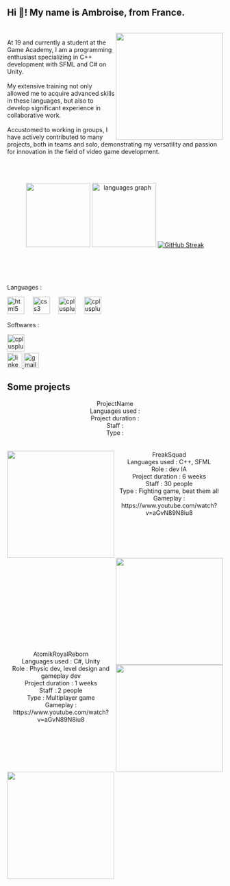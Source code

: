 <h2 align="left">Hi 👋! My name is Ambroise, from France.</h2>

<br clear="both">
<img align="right" height="250" src="https://lh3.googleusercontent.com/pw/AP1GczNk0ySnw-Owp4XKrMjABSWAeTJ5y6iEl8E0BEK2XzAQCS0yxDxxmn5KJ_0brH39kVMq9ov2N4YXR_vd5HNaf_tYoJ2swbOHbXE8_-jFY5Wc1bBFcHzsDDtSE29kFEd6gHlbA9xWXINcP8mJwZ645SZYlzE9eax9b76cs9azeU3-sSoSkEm-JcqtPyiKgwrrdCuSDO9GKTf4xMQ2TOGkouYVJQqu8DjvYaBOsvQLDOeilJI4VTF9dKPEIK_hdi0cn2j0dIyheg9VJiNWpBTT2MvOmTnF7JoJ0nCdhIfUy8puS05C-ki2CZtb3uWeI9slCDzAuiM0kZ0W4AZAb_gRnRnfWBBA95xXvJywIGzYWWRIhNQ5GUK2sXxR6Ig5hI0BYX4xBkCfaTrz3Gtmf32c37zPu-cAPQlybeyTKMtmFcPUwLQ2D6GGBmZbWXIl2Koy8Vu-YD3aR8JIaDJRqx_DlvE78mveUJhHCVcS7-VFRIGPgBFCbzpW6fXyMK9TtGSKIOQFH0Vm7dsCPiKaYrMHGBkbGEeEkRLsi2aWUxeGVXz0zINWwAliESVJpPu-0WX25mShgD8TwIjC29BvLDSNOTLDHET8284HPNB_X8yHUrUB5L0eLQ9yyZ33OZ3nEGuPfc4L9p6zkTLl0DZ3CRfNBp305CHBbE1QGlfklJH4WEN_ohJjgwEU7uRnHoAKbzCBA8EaYVkGmT3Zqcghd3mVth9TtZIdYWLsoArfsdNWEQVT5DWwnxu77YQMrJCyTFR0ixV4Ljzx5MOv05M91DmwiSP379YXkp5mrOFmMcOMD6qHBJJQXxwFp4VdDpiiaPfTK5lr_BKJOgE5dgIUmtujUVnm-zYaYHSZNRip3T2VWAMVuZtdt81dNBNH_hKbFZo_HaPqkoRN4D-0f5vZy6HWChMd8y4=w296-h296-s-no-gm?authuser=0"  />

<h8 align="left">At 19 and currently a student at the Game Academy, I am a programming enthusiast specializing in C++ development with SFML and C# on Unity.<br><br>My extensive training not only allowed me to acquire advanced skills in these languages, but also to develop significant experience in collaborative work.<br><br>Accustomed to working in groups, I have actively contributed to many projects, both in teams and solo, demonstrating my versatility and passion for innovation in the field of video game development.<br><br><br><br></h8>
<div align="center">
 
  <img src="https://github-readme-stats.vercel.app/api?username=poulpux&show_icons=true&show_icons=true&locale=en&hide_title=false&layout=compact&card_width=320&langs_count=5&theme=dracula&hide_border=false" height="150"  />
  <img src="https://github-readme-stats.vercel.app/api/top-langs/?username=poulpux&show_icons=true&locale=en&hide_title=false&layout=compact&card_width=320&langs_count=5&theme=dracula&hide_border=false" height="150" alt="languages graph"  />
  <a href="https://git.io/streak-stats"><img src="https://github-readme-streak-stats-one-henna.vercel.app?user=Poulpux&theme=dracula" alt="GitHub Streak" /></a>

 

</div>

<br clear="both">
<br><br><br>
<p align="left">Languages :</p>

<div align="left">
  <img src="https://skillicons.dev/icons?i=py" height="40" alt="html5 logo"  />
  <img width="12" />
  <img src="https://skillicons.dev/icons?i=c" height="40" alt="css3 logo"  />
  <img width="12" />
  <img src="https://skillicons.dev/icons?i=cpp" height="40" alt="cplusplus logo"  />
  <img width="12" />
  <img src="https://skillicons.dev/icons?i=cs" height="40" alt="cplusplus logo"  />

</div>

<p align="left">Softwares :</p>

<div align="left">
    <img src="https://skillicons.dev/icons?i=unity" height="40" alt="cplusplus logo"  />
  <img width="12" />
  
</div>

<div align="left">
  <a href="ambroise.marquet@gmail.com" target="_blank">
    <img src="https://img.shields.io/static/v1?message=LinkedIn&logo=linkedin&label=&color=0077B5&logoColor=white&labelColor=&style=for-the-badge" height="35" alt="linkedin logo"  />
  </a>
  <a href="ambroise.marquet@gmail.com" target="_blank">
    <img src="https://img.shields.io/static/v1?message=Gmail&logo=gmail&label=&color=D14836&logoColor=white&labelColor=&style=for-the-badge" height="35" alt="gmail logo"  />
  </a>
</div>

<h2 align="left">Some projects</h2>
<div align="center">
<h12 align="left">
 ProjectName<br>
Languages used : <br>
Project duration : <br>
Staff : <br>
Type :  <br>
</div>
 <br><br>
 <img align="left" height="250" src="https://i.ytimg.com/vi/aGvN89N8iu8/maxresdefault.jpg"  />

<div align="center">
FreakSquad<br>
Languages used : C++, SFML<br>
Role : dev IA<br>
Project duration : 6 weeks<br>
Staff : 30 people<br>
Type : Fighting game, beat them all <br>
Gameplay : https://www.youtube.com/watch?v=aGvN89N8iu8<br><br>

<img align="right" height="250" src="https://lh3.googleusercontent.com/pw/AP1GczN5u6HTna0dyFdA6IF6agJV7gUt-Huw-A6wc5AAm2thVAmKQCT0zu-aISv-wVug7V3WIPgzziVZatuGtmgmZf4Wxp9jWe32n4MFjXdava6QnweL02KtJuaMKm-Y8X7WO6sQYNy6fZLIH8Rf1iDw40hr4lKvEbl4fLdL3Jq9qFiD8VfncSWeY5EJQ23UFgBcNniscfG-NubuWV2iZNmHG3FVwL18isd_IE-o9W8JGdINTP21lIPWBbzkR7m-H5fQfYQyY8yLBDHurvA-W7YaC2Ao-EO2lp2D0b2OxwYSXBv7caD_i0uKrRfgVi1CVfXgCjZUdnCfBKPXRaYVCGp5-c_tJ5tt5iLli4fZfg6j23CQfa_xnewbWw0p3Rd5Qj7jiVA0fcRwte3mQMOvHKVZMGi54LSnsP8Cnjff8YbKmuExAYQ5PIee-JQbh7olD-Skdxvf-6RNj6lxZoCoLxss4Q6eCK_0KDuSIF3UTx8sojSd6Hg2rTXUll46FmtZc2DMICbMlD2b2l1baANvPK7rMzbuIEjLc11G014YY-nD8dh51bOJx1hpY2K5xy6nnDRBSuP7bJ5r1lj3iJ8e4eMxosl7ldWFvYvKBLmD-5FJBSVrQghRDvE5_uzk1uR6NLKInKPby6JyuR_ODdnQWVfEJcytxvbaTJDRRA47p_5n0qb5_lDaD12WB_UBSsefYHoBDbiUMlNU6src7i2y1y22xlY7F5XNfvrGltpvJUyz8NjXYQ8h_rW3oBnqxjFsuXGcCl7g_SHvwL7rqyLtn-O4Cp28XRceQeVq7H3_YdSjIo-LoRmN2xdrwBQZxNNRf207TJcHODlUfwwDedt3Z75ExUaMrQPQFGFY0HDGgFnYyExYXc-7xphl8Ij5Ful8EF8fl58rzHGQ31MxCfXe_qNe2lZaTA=w1317-h684-s-no-gm?authuser=0"  />

<br><br> <br><br>  <br><br>  <br><br>  <br><br>  <br><br>  <br>
<h2 align="left"></h2>
<br> 

 <img align="right" height="250" src="https://i.ytimg.com/vi/aGvN89N8iu8/maxresdefault.jpg"  />
AtomikRoyalReborn<br>
Languages used : C#, Unity<br>
Role : Physic dev, level design and gameplay dev<br>
Project duration : 1 weeks<br>
Staff : 2 people<br>
Type : Multiplayer game <br>
Gameplay : https://www.youtube.com/watch?v=aGvN89N8iu8<br><br>
<img align="left" height="250" src="https://lh3.googleusercontent.com/pw/AP1GczN5u6HTna0dyFdA6IF6agJV7gUt-Huw-A6wc5AAm2thVAmKQCT0zu-aISv-wVug7V3WIPgzziVZatuGtmgmZf4Wxp9jWe32n4MFjXdava6QnweL02KtJuaMKm-Y8X7WO6sQYNy6fZLIH8Rf1iDw40hr4lKvEbl4fLdL3Jq9qFiD8VfncSWeY5EJQ23UFgBcNniscfG-NubuWV2iZNmHG3FVwL18isd_IE-o9W8JGdINTP21lIPWBbzkR7m-H5fQfYQyY8yLBDHurvA-W7YaC2Ao-EO2lp2D0b2OxwYSXBv7caD_i0uKrRfgVi1CVfXgCjZUdnCfBKPXRaYVCGp5-c_tJ5tt5iLli4fZfg6j23CQfa_xnewbWw0p3Rd5Qj7jiVA0fcRwte3mQMOvHKVZMGi54LSnsP8Cnjff8YbKmuExAYQ5PIee-JQbh7olD-Skdxvf-6RNj6lxZoCoLxss4Q6eCK_0KDuSIF3UTx8sojSd6Hg2rTXUll46FmtZc2DMICbMlD2b2l1baANvPK7rMzbuIEjLc11G014YY-nD8dh51bOJx1hpY2K5xy6nnDRBSuP7bJ5r1lj3iJ8e4eMxosl7ldWFvYvKBLmD-5FJBSVrQghRDvE5_uzk1uR6NLKInKPby6JyuR_ODdnQWVfEJcytxvbaTJDRRA47p_5n0qb5_lDaD12WB_UBSsefYHoBDbiUMlNU6src7i2y1y22xlY7F5XNfvrGltpvJUyz8NjXYQ8h_rW3oBnqxjFsuXGcCl7g_SHvwL7rqyLtn-O4Cp28XRceQeVq7H3_YdSjIo-LoRmN2xdrwBQZxNNRf207TJcHODlUfwwDedt3Z75ExUaMrQPQFGFY0HDGgFnYyExYXc-7xphl8Ij5Ful8EF8fl58rzHGQ31MxCfXe_qNe2lZaTA=w1317-h684-s-no-gm?authuser=0"  />

 <br><br>
</div>


